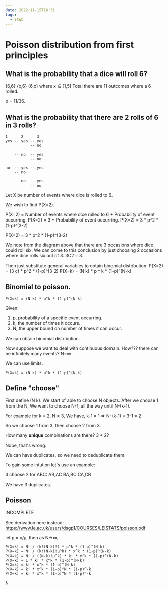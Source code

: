```yaml
---
date: 2022-11-15T16:31
tags: 
  - stub
---
```


# Poisson distribution from first principles

## What is the probability that a dice will roll 6?

{6,6}
{x,6}
{6,x}
where x ∈ [1,5]
Total there are 11 outcomes where a 6 rolled.

p = 11/36.

## What is the probability that there are 2 rolls of 6 in 3 rolls?

```
1      2      3
yes -- yes -- yes
           -- no

    -- no  -- yes
           -- no
           
no  -- yes -- yes
    -- no

    -- no  -- yes
           -- no
```

Let X be number of events where dice is rolled to 6.

We wish to find P(X=2).

P(X=2) = Number of events where dice rolled to 6 * Probability of event occurring.
P(X=2) = 3 * Probability of event occurring.
P(X=2) = 3 * p^2 * (1-p)^(3-2)

P(X=2) = 3 * p^2 * (1-p)^(3-2)

We note from the diagram above that there are 3 occasions where dice could roll six.
We can come to this conclusion by just choosing 2 occasions where dice rolls six out of 3.
3C2 = 3.

Then just substitute general variables to obtain binomial distribution.
P(X=2) = (3 c) * p^2 * (1-p)^(3-2)
P(X=k) = (N k) * p ^ k * (1-p)^(N-k)

## Binomial to poisson.

```
P(X=k) = (N k) * p^k * (1-p)^(N-k)
```

Given:
1. p, probability of a specific event occurring.
2. k, the number of times it occurs.
3. N, the upper bound on number of times it can occur.

We can obtain binomial distribution.

Now suppose we want to deal with continuous domain.
How??? there can be infinitely many events?
N=∞

We can use limits.

```
P(X=k) = (N k) * p^k * (1-p)^(N-k)
```

## Define "choose"

First define (N k).
We start of able to choose N objects.
After we choose 1 from the N,
We want to choose N-1,
all the way until N-(k-1).

For example for k = 2, N = 3,
We have, k-1 = 1 => N-(k-1) = 3-1 = 2

So we choose 1 from 3, then choose 2 from 3.

How many **unique** combinations are there?
3 * 2?

Nope, that's wrong.

We can have duplicates, so we need to deduplicate them.

To gain some intution let's use an example:

3 choose 2 for ABC:
AB,AC
BA,BC
CA,CB

We have 3 duplicates.


## Poisson

INCOMPLETE

See derivation here instead: https://www.le.ac.uk/users/dsgp1/COURSES/LEISTATS/poisson.pdf

let p = x/μ,
then as N->∞, 
```
P(X=k) = N! / (k!(N-k)!) * p^k * (1-p)^(N-k)
P(X=k) = N! / (k!(N-k)!μ^k) * x^k * (1-p)^(N-k)
P(X=k) = N! / ((N-k)!μ^k) * k! * x^k * (1-p)^(N-k)
P(X=k) = 1 * k! * x^k * (1-p)^(N-k)
P(X=k) = k! * x^k * (1-p)^(N-k)
P(X=k) = k! * x^k * (1-p)^N * (1-p)^-k
P(X=k) = k! * x^k * (1-p)^N * (1-p)^-k
```

λ
